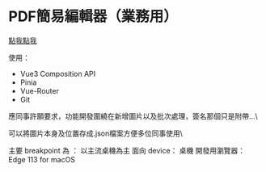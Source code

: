 # PDF簡易編輯器（業務用）

[點我點我](https://victor81528.github.io/pdf-editor/)

使用：
- Vue3 Composition API
- Pinia
- Vue-Router
- Git

應同事許願要求，功能開發圍繞在新增圖片以及批次處理，簽名那個只是附帶...\

可以將圖片本身及位置存成.json檔案方便多位同事使用\

主要 breakpoint 為 ： 以主流桌機為主
面向 device： 桌機
開發用瀏覽器： Edge 113 for macOS